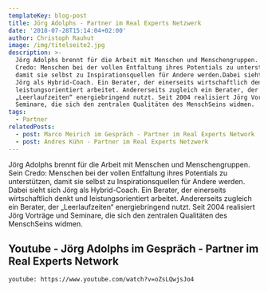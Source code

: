 ```yaml
---
templateKey: blog-post
title: Jörg Adolphs - Partner im Real Experts Netzwerk
date: '2018-07-28T15:14:04+02:00'
author: Christoph Rauhut
image: /img/titelseite2.jpg
description: >-
  Jörg Adolphs brennt für die Arbeit mit Menschen und Menschengruppen. Sein
  Credo: Menschen bei der vollen Entfaltung ihres Potentials zu unterstützen,
  damit sie selbst zu Inspirationsquellen für Andere werden.Dabei sieht sich
  Jörg als Hybrid-Coach. Ein Berater, der einerseits wirtschaftlich denkt und
  leistungsorientiert arbeitet. Andererseits zugleich ein Berater, der
  „Leerlaufzeiten“ energiebringend nutzt. Seit 2004 realisiert Jörg Vorträge und
  Seminare, die sich den zentralen Qualitäten des MenschSeins widmen. 
tags:
  - Partner
relatedPosts:
  - post: Marco Meirich im Gespräch - Partner im Real Experts Network
  - post: Andres Kühn - Partner im Real Experts Netzwerk
---
```

Jörg Adolphs brennt für die Arbeit mit Menschen und Menschengruppen. Sein Credo: Menschen bei der vollen Entfaltung ihres Potentials zu unterstützen, damit sie selbst zu Inspirationsquellen für Andere werden. Dabei sieht sich Jörg als Hybrid-Coach. Ein Berater, der einerseits wirtschaftlich denkt und leistungsorientiert arbeitet. Andererseits zugleich ein Berater, der „Leerlaufzeiten“ energiebringend nutzt. Seit 2004 realisiert Jörg Vorträge und Seminare, die sich den zentralen Qualitäten des MenschSeins widmen. 

## Youtube - Jörg Adolphs im Gespräch - Partner im Real Experts Network

`youtube: https://www.youtube.com/watch?v=oZsLQwjsJo4` 
